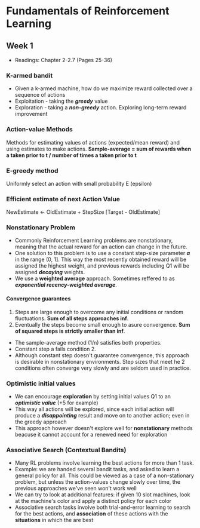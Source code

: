 # Fundamentals of Reinforcement Learning
## Week 1
* Readings: Chapter 2-2.7 (Pages 25-36)
### K-armed bandit
* Given a k-armed machine, how do we maximize reward collected over a sequence of actions
* Exploitation - taking the ***greedy*** value
* Exploration - taking a ***non-greedy*** action. Exploring long-term reward improvement
### Action-value Methods
Methods for estimating values of actions (expected/mean reward) and using estimates to make actions.
**Sample-average = sum of rewards when a taken prior to t / number of times a taken prior to t**
### E-greedy method
Uniformly select an action with small probability E (epsilon)
### Efficient estimate of next Action Value
NewEstimate <- OldEstimate + StepSize [Target - OldEstimate]
### Nonstationary Problem
* Commonly Reinforcement Learning problems are nonstationary, meaning that the actual reward for an action can change in the future.
* One solution to this problem is to use a constant step-size parameter ***a*** in the range (0, 1]. This way the most recently obtained reward will be assigned the highest weight, and previous rewards including Q1 will be assigned ***decaying*** weights.
* We use a **weighted average** approach. Sometimes reffered to as ***exponential recency-weighted average***.
#### Convergence guarantees
1. Steps are large enough to overcome any initial conditions or random fluctuations. **Sum of all steps approaches inf**.
2. Eventually the steps become small enough to asure convergence. **Sum of squared steps is strictly smaller than inf**.
* The sample-average method (1/n) satisfies both properties.
* Constant step a fails condition 2.
* Although constant step doesn't guarantee convergence, this approach is desirable in nonstationary environments. Step sizes that meet he 2 conditions often converge very slowly and are seldom used in practice.
### Optimistic initial values
* We can encourage **exploration** by setting initial values Q1 to an ***optimistic value*** (+5 for example)
* This way all actions will be explored, since each initial action will produce a ***disappointing*** result and move on to another action; even in the greedy approach
* This approach however doesn't explore well for **nonstationary** methods beacuse it cannot account for a renewed need for exploration
### Associative Search (Contextual Bandits)
* Many RL problems involve learning the best actions for more than 1 task.
* Example: we are handed several bandit tasks, and asked to learn a general policy for all. This could be viewed as a case of a non-stationary problem, but unless the action-values change slowly over time, the previous approaches we've seen won't work well
* We can try to look at additional features: if given 10 slot machines, look at the machine's color and apply a distinct policy for each color
* Associative search tasks involve both trial-and-error learning to search for the best actions, and **association** of these actions with the **situations** in which the are best
